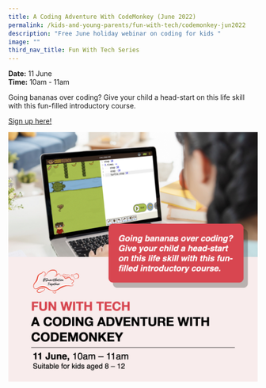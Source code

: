 ```yaml
---
title: A Coding Adventure With CodeMonkey (June 2022)
permalink: /kids-and-young-parents/fun-with-tech/codemonkey-jun2022
description: "Free June holiday webinar on coding for kids "
image: ""
third_nav_title: Fun With Tech Series
---
```


**Date:** 11 June
<br> **Time:** 10am - 11am

Going bananas over coding? Give your child a head-start on this life skill with this fun-filled introductory course. 

[Sign up here!](https://go.gov.sg/kids-codingadv-june22)

![Free june holidays webinar on coding for kids ](/images/Jun22-Kids-Codemonkey-Jun22jpeg.jpeg)